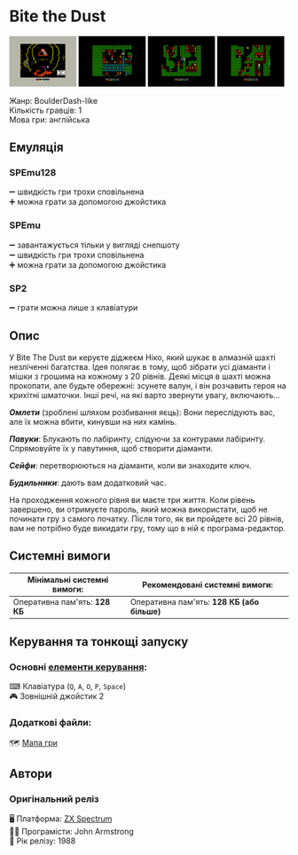 # Bite the Dust

<img src="screenshots/scrn_bite-the-dust_01.png" width="24%"> 
<img src="screenshots/scrn_bite-the-dust_02.png" width="24%"> 
<img src="screenshots/scrn_bite-the-dust_03.png" width="24%"> 
<img src="screenshots/scrn_bite-the-dust_04.png" width="24%">

Жанр: BoulderDash-like  
Кількість гравців: 1  
Мова гри: англійська  

## Емуляція
### SPEmu128
➖ швидкість гри трохи сповільнена  
➕ можна грати за допомогою джойстика  
### SPEmu
➖ завантажується тільки у вигляді снепшоту  
➖ швидкість гри трохи сповільнена  
➕ можна грати за допомогою джойстика  
### SP2
➖ грати можна лише з клавіатури  

## Опис

У Bite The Dust ви керуєте діджеєм Ніко, який шукає в алмазній шахті незліченні багатства. Ідея полягає в тому, щоб зібрати усі діаманти і мішки з грошима на кожному з 20 рівнів. Деякі місця в шахті можна прокопати, але будьте обережні: зсунете валун, і він розчавить героя на крихітні шматочки. Інші речі, на які варто звернути увагу, включають...

***Омлети*** (зроблені шляхом розбивання яєць): Вони переслідують вас, але їх можна вбити, кинувши на них камінь.

***Павуки***: Блукають по лабіринту, слідуючи за контурами лабіринту. Спрямовуйте їх у павутиння, щоб створити діаманти.

***Сейфи***: перетворюються на діаманти, коли ви знаходите ключ.

***Будильники***: дають вам додатковий час.

На проходження кожного рівня ви маєте три життя. Коли рівень завершено, ви отримуєте пароль, який можна використати, щоб не починати гру з самого початку. Після того, як ви пройдете всі 20 рівнів, вам не потрібно буде викидати гру, тому що в ній є програма-редактор.

## Системні вимоги

|Мінімальні системні вимоги:|Рекомендовані системні вимоги:|
|---------------------------|------------------------------|
|Оперативна пам'ять: **128 КБ**|Оперативна пам'ять: **128 КБ (або більше)**|  

## Керування та тонкощі запуску
### Основні [елементи керування](../controllers.md):
⌨ Клавіатура (`Q`, `A`, `O`, `P`, `Space`)  
🎮 Зовнішній джойстик 2

### Додаткові файли:
🗺 [Мапа гри](https://maps.speccy.cz/maps/BitetheDust.png)  

## Автори
### Оригінальний реліз
🖥 Платформа: [ZX Spectrum](https://spectrumcomputing.co.uk/entry/542/ZX-Spectrum/Bite_the_Dust)  
👨‍💻 Програмісти: John Armstrong  
📅 Рік релізу: 1988  